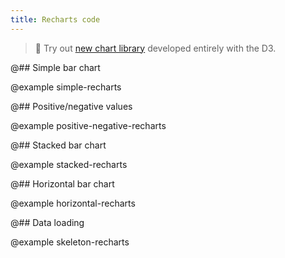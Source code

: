 ```yaml
---
title: Recharts code
---
```


> 🎉 Try out [new chart library](/data-display/area-chart/area-chart-d3-code/) developed entirely with the D3.

@## Simple bar chart

@example simple-recharts

@## Positive/negative values

@example positive-negative-recharts

@## Stacked bar chart

@example stacked-recharts

@## Horizontal bar chart

@example horizontal-recharts

@## Data loading

@example skeleton-recharts
